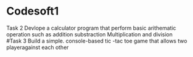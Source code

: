# Codesoft1
Task 2
Devlope a calculator program that perform basic arithematic operation such as addition substraction Multiplication and division    
#Task 3
Build a simple. console-based tic -tac toe game that allows two playeragainst each other 
